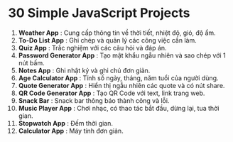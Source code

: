 # 30 Simple JavaScript Projects
1. **Weather App** : Cung cấp thông tin về thời tiết, nhiệt độ, gió, độ ẩm.
2. **To-Do List App** : Ghi chép và quản lý các công việc cần làm.
3. **Quiz App** : Trắc nghiệm với các câu hỏi và đáp án.
4. **Password Generator App** : Tạo mật khẩu ngẫu nhiên và sao chép với 1 nút bấm.
5. **Notes App** : Ghi nhật ký và ghi chú đơn giản.
6. **Age Calculator App** : Tính số ngày, tháng, năm tuổi của người dùng.
7. **Quote Generator App** : Hiển thị ngẫu nhiên các quote và có nút share.
8. **QR Code Generator App** : Tạo QR Code với text, link trang web.
9. **Snack Bar** : Snack bar thông báo thành công và lỗi.
10. **Music Player App** : Chơi nhạc, có thao tác bắt đầu, dừng lại, tua thời gian.
11. **Stopwatch App** : Đếm thời gian.
12. **Calculator App** : Máy tính đơn giản.
